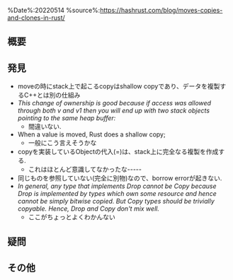%Date%:20220514
%source%:https://hashrust.com/blog/moves-copies-and-clones-in-rust/

## 概要

## 発見
* moveの時にstack上で起こるcopyはshallow copyであり、データを複製するC++とは別の仕組み
* *This change of ownership is good because if access was allowed through both v and v1 then you will end up with two stack objects pointing to the same heap buffer:*
  * 間違いない.
* When a value is moved, Rust does a shallow copy; 
  * 一般にこう言えそうかな 
* copyを実装しているObjectの代入(=)は、stack上に完全なる複製を作成する.
  * これはほとんど意識してなかったな-----
* 同じものを参照していない(完全に別物)なので、borrow errorが起きない.
* *In general, any type that implements Drop cannot be Copy because Drop is implemented by types which own some resource and hence cannot be simply bitwise copied. But Copy types should be trivially copyable. Hence, Drop and Copy don't mix well.*
  * ここがちょっとよくわかんない 

## 疑問

## その他
